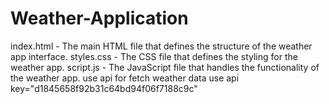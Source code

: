 # Weather-Application
index.html - The main HTML file that defines the structure of the weather app interface.
styles.css - The CSS file that defines the styling for the weather app.
script.js - The JavaScript file that handles the functionality of the weather app.
use api for fetch weather data use api key="d1845658f92b31c64bd94f06f7188c9c"
